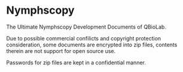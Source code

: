 # Nymphscopy
The Ultimate Nymphscopy Development Documents of QBioLab.


Due to possible commercial confilicts and copyright protection consideration, some documents are encrypted into zip files, contents therein are not support for open source use.


Passwords for zip files are kept in a confidential manner.
